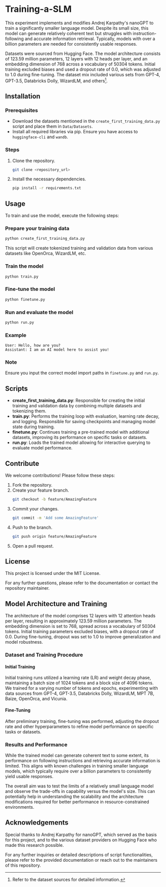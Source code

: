 # Training-a-SLM

This experiment implements and modifies Andrej Karpathy's nanoGPT to train a significantly smaller language model. Despite its small size, this model can generate relatively coherent text but struggles with instruction-following and accurate information retrieval. Typically, models with over a billion parameters are needed for consistently usable responses.

Datasets were sourced from Hugging Face. The model architecture consists of 123.59 million parameters, 12 layers with 12 heads per layer, and an embedding dimension of 768 across a vocabulary of 50304 tokens. Initial training excluded biases and used a dropout rate of 0.0, which was adjusted to 1.0 during fine-tuning. The dataset mix included various sets from GPT-4, GPT-3.5, Databricks Dolly, WizardLM, and others[^1].

## Installation

### Prerequisites

- Download the datasets mentioned in the `create_first_training_data.py` script and place them in `Data/Datasets`.
- Install all required libraries via pip. Ensure you have access to `huggingface-cli` and `wandb`.

### Steps

1. Clone the repository.
    ```sh
    git clone <repository_url>
    ```

2. Install the necessary dependencies.
    ```sh
    pip install -r requirements.txt
    ```

## Usage

To train and use the model, execute the following steps:

### Prepare your training data

```sh
python create_first_training_data.py
```

This script will create tokenized training and validation data from various datasets like OpenOrca, WizardLM, etc.

### Train the model

```sh
python train.py
```

### Fine-tune the model

```sh
python finetune.py
```

### Run and evaluate the model

```sh
python run.py
```

### Example

```plaintext
User: Hello, how are you?
Assistant: I am an AI model here to assist you!
```

### Note

Ensure you input the correct model import paths in `finetune.py` and `run.py`.

## Scripts

- **create_first_training_data.py**: Responsible for creating the initial training and validation data by combining multiple datasets and tokenizing them.
- **train.py**: Performs the training loop with evaluation, learning rate decay, and logging. Responsible for saving checkpoints and managing model state during training.
- **finetune.py**: Continues training a pre-trained model with additional datasets, improving its performance on specific tasks or datasets.
- **run.py**: Loads the trained model allowing for interactive querying to evaluate model performance.

## Contribute

We welcome contributions! Please follow these steps:

1. Fork the repository.
2. Create your feature branch.
    ```sh
    git checkout -b feature/AmazingFeature
    ```
3. Commit your changes.
    ```sh
    git commit -m 'Add some AmazingFeature'
    ```
4. Push to the branch.
    ```sh
    git push origin feature/AmazingFeature
    ```
5. Open a pull request.

## License

This project is licensed under the MIT License.

For any further questions, please refer to the documentation or contact the repository maintainer.

## Model Architecture and Training

The architecture of the model comprises 12 layers with 12 attention heads per layer, resulting in approximately 123.59 million parameters. The embedding dimension is set to 768, spread across a vocabulary of 50304 tokens. Initial training parameters excluded biases, with a dropout rate of 0.0. During fine-tuning, dropout was set to 1.0 to improve generalization and model robustness.

### Dataset and Training Procedure

#### Initial Training

Initial training runs utilized a learning rate (LR) and weight decay phase, maintaining a batch size of 1024 tokens and a block size of 4096 tokens. We trained for a varying number of tokens and epochs, experimenting with data sources from GPT-4, GPT-3.5, Databricks Dolly, WizardLM, MPT 7B, Baize, OpenOrca, and Vicunia.

#### Fine-Tuning

After preliminary training, fine-tuning was performed, adjusting the dropout rate and other hyperparameters to refine model performance on specific tasks or datasets.

### Results and Performance

While the trained model can generate coherent text to some extent, its performance on following instructions and retrieving accurate information is limited. This aligns with known challenges in training smaller language models, which typically require over a billion parameters to consistently yield usable responses.

The overall aim was to test the limits of a relatively small language model and observe the trade-offs in capability versus the model's size. This can potentially help in understanding the scalability and the architecture modifications required for better performance in resource-constrained environments.

## Acknowledgements

Special thanks to Andrej Karpathy for nanoGPT, which served as the basis for this project, and to the various dataset providers on Hugging Face who made this research possible.

For any further inquiries or detailed descriptions of script functionalities, please refer to the provided documentation or reach out to the maintainers of this repository.

[^1]: Refer to the dataset sources for detailed information.
